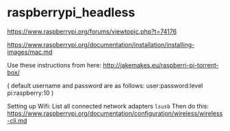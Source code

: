 # raspberrypi_headless


https://www.raspberrypi.org/forums/viewtopic.php?t=74176

https://www.raspberrypi.org/documentation/installation/installing-images/mac.md



Use these instructions from here: 
http://jakemakes.eu/raspberri-pi-torrent-box/

(
default username and password are as follows: 
user:password:level
pi:raspberry:10
)


Setting up Wifi:
List all connected network adapters `lsusb`
Then do this: https://www.raspberrypi.org/documentation/configuration/wireless/wireless-cli.md


